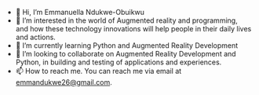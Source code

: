 - 👋 Hi, I’m Emmanuella Ndukwe-Obuikwu
- 👀 I’m interested in the world of Augmented reality and programming, and how these technology innovations will help people in their daily lives and actions.
- 🌱 I’m currently learning Python and Augmented Reality Development
- 💞️ I’m looking to collaborate on Augmented Reality Development and Python, in building and testing of applications and experiences.
- 📫 How to reach me. You can reach me via email at emmandukwe26@gmail.com.

<!---
Ellarh/Ellarh is a ✨ special ✨ repository because its `README.md` (this file) appears on your GitHub profile.
You can click the Preview link to take a look at your changes.
--->
